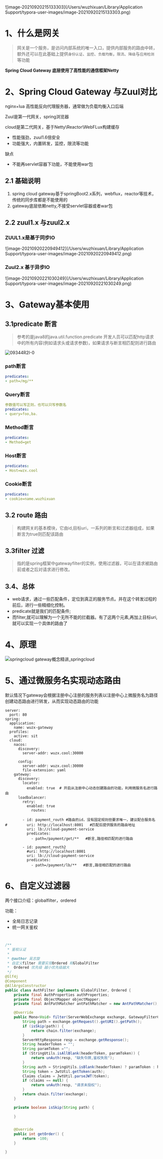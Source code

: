 

![image-20210920215133303](/Users/wuzhixuan/Library/Application Support/typora-user-images/image-20210920215133303.png)

# 1、什么是网关

> 网关是一个服务，是访问内部系统的唯一入口，提供内部服务的路由中转，额外还可以在此基础上提供`身份认证`、`监控`、`负载均衡`，`限流`、`降级`与`应用检测`等功能

**Spring Cloud Gateway 底层使用了高性能的通信框架Netty**



# 2、Spring Cloud Gateway 与Zuul对比

nginx+lua 高性能反向代理服务器，通常做为负载均衡入口后端

Zuul是第一代网关，spring浏览器

cloud是第二代网关，基于Netty\Reactor\WebFLux构建缓存

- 性能强劲，zuul1.6倍安全
- 功能强大，内置转发，监控，限流等功能

缺点

- 不能再servlet容器下功能，不能使用war包

## 2.1 基础说明

1. spring cloud gateway基于springBoot2.x系列，webflux，reactor等技术，传统的同步库都是不能使用的
2. gateway底层依赖netty,不接受servlet容器或者war包



## 2.2 zuul1.x 与zuul2.x

### ZUUL1.x是基于同步IO

![image-20210920220949412](/Users/wuzhixuan/Library/Application Support/typora-user-images/image-20210920220949412.png)

### Zuul2.x 基于异步IO

![image-20210920221030249](/Users/wuzhixuan/Library/Application Support/typora-user-images/image-20210920221030249.png)



# 3、Gateway基本使用

## 3.1predicate 断言

> 参考的是java8的java.util.function.predicate 开发人员可以匹配http请求中的所有内容(例如请求头或请求参数)，如果请求与断言相匹配则进行路由 

![09344R2I-0](/Users/wuzhixuan/Downloads/09344R2I-0.png)



### path断言

``` yaml
predicates:
- path=/mg/**
```

### Query断言

``` yaml
参数值可以写正则，也可以只写参数名
predicates:
- query=foo,ba.
```

### Method断言

``` yaml
predicates:
- Method=get
```

### Host断言

``` yaml
predicates:
- Host=wzx.cool
```

### Cookie断言

``` yaml
predicates:
- cookie=name.wuzhixuan
```



## 3.2 route 路由

> 构建网关的基本模块，它由id,目标uri，一系列的断言和过滤器组成，如果断言为true则匹配该路由
> 


## 3.3filter 过滤

> 指的是spring框架中gatewayfilter的实例，使用过滤器，可以在请求被路由前或者之后对请求进行修改。



## 3.4、总体

- web请求，通过一些匹配条件，定位到真正的服务节点。并在这个转发过程的前后，进行一些精细化控制。
-  predicate就是我们的匹配条件;
-  而filter,就可以理解为一个无所不能的拦截器。有了这两个元素,再加上目标uri,就可以实现一个具体的路由了



# 4、原理

![springcloud gateway概念精讲_springcloud ](https://resource.shangmayuan.com/droxy-blog/2021/09/20/ca97a3364fb5433b8f2ed56f47647b84-2.png)

# 5、通过微服务名实现动态路由

默认情况下gateway会根据注册中心注册的服务列表以注册中心上微服务名为路径创建动态路由进行转发，从而实现动态路由的功能

``` 
server:
  port: 80
spring:
  application:
    name: wuzx-gateway
  profiles:
    active: sit
  cloud:
    nacos:
      discovery:
        server-addr: wuzx.cool:30000

      config:
        server-addr: wuzx.cool:30000
        file-extension: yaml
    gateway:
      discovery:
        locator:
          enabled: true  # 开启从注册中心动态创建路由的功能，利用微服务名进行路由
      loadbalancer:
        retry:
          enabled: true
			routes:

        - id: payment_routh #路由的id，没有固定规则但要求唯一，建议配合服务名
#         uri: http://localhost:8001   #匹配后提供服务的路由地址
          uri: lb://cloud-payment-service
          predicates:
            - path=/payment/get/**   #断言,路径相匹配的进行路由

        - id: payment_routh2
          #uri: http://localhost:8001
          uri: lb://cloud-payment-service
          predicates:
            - path=/payment/lb/**   #断言,路径相匹配的进行路由
```

# 6、自定义过滤器

两个接口介绍：globalfilter，ordered

功能：

-  全局日志记录
-  统一网关鉴权

``` java


/**
 * 鉴权认证
 *
 * @author 吴志旋
 * 自定义filter 需要实现Ordered 和GlobalFilter
 *  Ordered 优先级 越小优先级越大
 */
@Slf4j
@Component
@AllArgsConstructor
public class AuthFilter implements GlobalFilter, Ordered {
	private final AuthProperties authProperties;
	private final ObjectMapper objectMapper;
	private final AntPathMatcher antPathMatcher = new AntPathMatcher();

	@Override
	public Mono<Void> filter(ServerWebExchange exchange, GatewayFilterChain chain) {
		String path = exchange.getRequest().getURI().getPath();
		if (isSkip(path)) {
			return chain.filter(exchange);
		}
		ServerHttpResponse resp = exchange.getResponse();
		String headerToken = "";
		String paramToken ="";
		if (StringUtils.isAllBlank(headerToken, paramToken)) {
			return unAuth(resp, "缺失令牌,鉴权失败");
		}
		String auth = StringUtils.isBlank(headerToken) ? paramToken : headerToken;
		String token = JwtUtil.getToken(auth);
		Claims claims = JwtUtil.parseJWT(token);
		if (claims == null) {
			return unAuth(resp, "请求未授权");
		}
		return chain.filter(exchange);
	}

	private boolean isSkip(String path) {
		
	}


	@Override
	public int getOrder() {
		return -100;
	}

}

```


